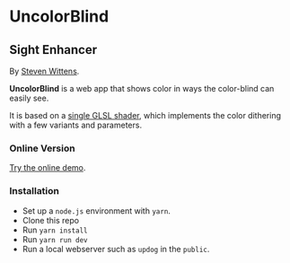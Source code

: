 # UncolorBlind

## Sight Enhancer

By [Steven Wittens](https://acko.net/).

**UncolorBlind** is a web app that shows color in ways the color-blind can easily see.

It is based on a [single GLSL shader](.), which implements the color dithering with a few variants and parameters.

### Online Version

[Try the online demo](https://unblind.tech/).

### Installation

- Set up a `node.js` environment with `yarn`.
- Clone this repo
- Run `yarn install`
- Run `yarn run dev`
- Run a local webserver such as `updog` in the `public`.